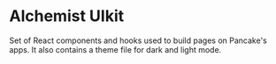 # Alchemist UIkit
Set of React components and hooks used to build pages on Pancake's apps. It also contains a theme file for dark and light mode.
